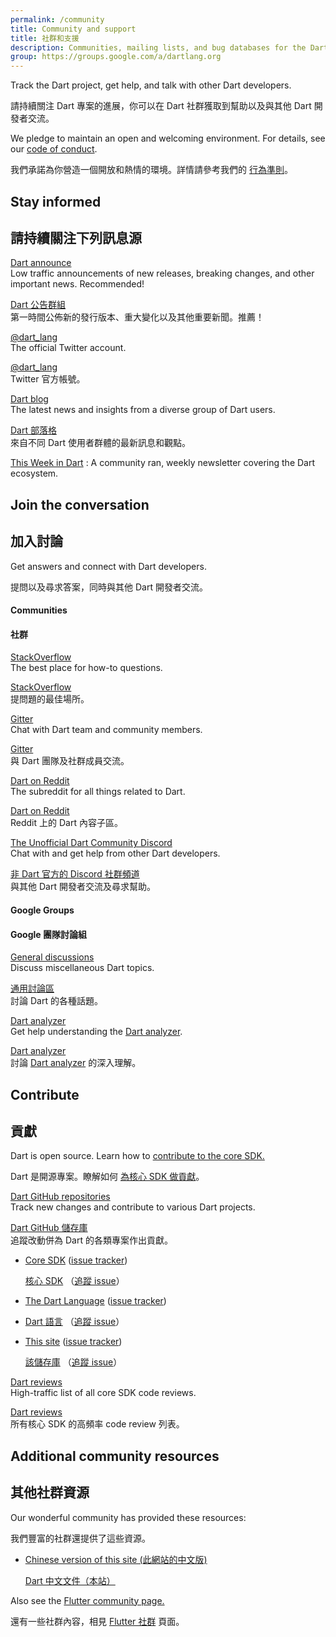 ```yaml
---
permalink: /community
title: Community and support
title: 社群和支援
description: Communities, mailing lists, and bug databases for the Dart project.
group: https://groups.google.com/a/dartlang.org
---
```


Track the Dart project, get help, and talk with other Dart developers.

請持續關注 Dart 專案的進展，你可以在 Dart 社群獲取到幫助以及與其他 Dart 開發者交流。

We pledge to maintain an open and welcoming environment.
For details, see our [code of conduct](/code-of-conduct).

我們承諾為你營造一個開放和熱情的環境。詳情請參考我們的 [行為準則](/code-of-conduct)。

## Stay informed

## 請持續關注下列訊息源

[Dart announce]({{page.group}}/d/forum/announce)
<br> Low traffic announcements of new releases, breaking changes,
     and other important news. Recommended!

[Dart 公告群組]({{page.group}}/d/forum/announce)
<br> 第一時間公佈新的發行版本、重大變化以及其他重要新聞。推薦！

[@dart_lang](https://twitter.com/dart_lang)
<br> The official Twitter account.

[@dart_lang](https://twitter.com/dart_lang)
<br> Twitter 官方帳號。

[Dart blog](https://medium.com/dartlang)
<br> The latest news and insights from a diverse group of Dart users.

[Dart 部落格](https://medium.com/dartlang)
<br> 來自不同 Dart 使用者群體的最新訊息和觀點。

[This Week in Dart](https://thisweekindart.dev/)
: A community ran, weekly newsletter covering the Dart ecosystem.

## Join the conversation

## 加入討論

Get answers and connect with Dart developers.

提問以及尋求答案，同時與其他 Dart 開發者交流。

#### Communities

#### 社群

[StackOverflow](https://stackoverflow.com/tags/dart)
<br> The best place for how-to questions.

[StackOverflow](https://stackoverflow.com/tags/dart)
<br> 提問題的最佳場所。

[Gitter](https://gitter.im/dart-lang/home)
<br> Chat with Dart team and community members.

[Gitter](https://gitter.im/dart-lang/home)
<br> 與 Dart 團隊及社群成員交流。

[Dart on Reddit](https://www.reddit.com/r/dartlang)
<br> The subreddit for all things related to Dart.

[Dart on Reddit](https://www.reddit.com/r/dartlang)
<br> Reddit 上的 Dart 內容子區。

[The Unofficial Dart Community Discord](https://discord.gg/Qt6DgfAWWx)
<br> Chat with and get help from other Dart developers.

[非 Dart 官方的 Discord 社群頻道](https://discord.gg/Qt6DgfAWWx)
<br> 與其他 Dart 開發者交流及尋求幫助。

#### Google Groups

#### Google 團隊討論組

[General discussions]({{page.group}}/d/forum/misc)
<br> Discuss miscellaneous Dart topics.

[通用討論區]({{page.group}}/d/forum/misc)
<br> 討論 Dart 的各種話題。

[Dart analyzer]({{page.group}}/d/forum/analyzer-discuss)
<br> Get help understanding the [Dart analyzer](/tools/dart-analyze).

[Dart analyzer]({{page.group}}/d/forum/analyzer-discuss)
<br> 討論 [Dart analyzer](/tools/dart-analyze) 的深入理解。

## Contribute

## 貢獻

Dart is open source.
Learn how to
[contribute to the core SDK.](https://github.com/dart-lang/sdk/blob/main/CONTRIBUTING.md)

Dart 是開源專案。瞭解如何
[為核心 SDK 做貢獻](https://github.com/dart-lang/sdk/blob/master/CONTRIBUTING.md)。

[Dart GitHub repositories](https://github.com/dart-lang/)
<br> Track new changes and contribute to various Dart projects.

[Dart GitHub 儲存庫](https://github.com/dart-lang/)
<br> 追蹤改動併為 Dart 的各類專案作出貢獻。

  * [Core SDK](https://github.com/dart-lang/sdk/)
    ([issue tracker](https://github.com/dart-lang/sdk/issues/))

    [核心 SDK](https://github.com/dart-lang/sdk/)
    （[追蹤 issue](https://github.com/dart-lang/sdk/issues/)）

  * [The Dart Language](https://github.com/dart-lang/language)
    ([issue tracker](https://github.com/dart-lang/language/issues))

  * [Dart 語言](https://github.com/dart-lang/language)
    （[追蹤 issue](https://github.com/dart-lang/language/issues)）

  * [This site](https://github.com/dart-lang/site-www/)
    ([issue tracker](https://github.com/dart-lang/site-www/issues/))

    [該儲存庫](https://github.com/dart-lang/sdk/)
    （[追蹤 issue](https://github.com/dart-lang/site-www/issues/)）

[Dart reviews]({{page.group}}/d/forum/reviews)
<br> High-traffic list of all core SDK code reviews.

[Dart reviews]({{page.group}}/d/forum/reviews)
<br> 所有核心 SDK 的高頻率 code review 列表。

## Additional community resources

## 其他社群資源

Our wonderful community has provided these resources:

我們豐富的社群還提供了這些資源。

* [Chinese version of this site (此網站的中文版)](https://dart.cn)

  [Dart 中文文件（本站）](https://dart.cn)

Also see the [Flutter community page.]({{site.flutter}}/community)

還有一些社群內容，相見 [Flutter 社群]({{site.flutter}}/community) 頁面。
